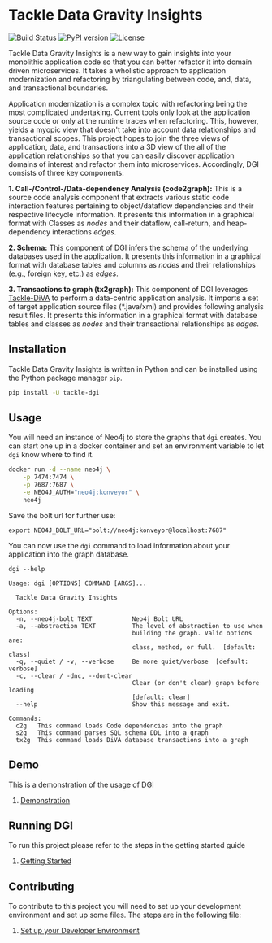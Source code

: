 # Tackle Data Gravity Insights

[![Build Status](https://github.com/konveyor/tackle-data-gravity-insights/actions/workflows/ci-build.yml/badge.svg)](https://github.com/konveyor/tackle-data-gravity-insights/actions)
[![PyPI version](https://badge.fury.io/py/tackle-dgi.svg)](https://badge.fury.io/py/tackle-dgi)
[![License](https://img.shields.io/badge/License-Apache_2.0-blue.svg)](https://opensource.org/licenses/Apache-2.0)

Tackle Data Gravity Insights is a new way to gain insights into your monolithic application code so that you can better refactor it into domain driven microservices. It takes a wholistic approach to application modernization and refactoring by triangulating between code, and, data, and transactional boundaries.

Application modernization is a complex topic with refactoring being the most complicated undertaking. Current tools only look at the application source code or only at the runtime traces when refactoring. This, however, yields a myopic view that doesn't take into account data relationships and transactional scopes. This project hopes to join the three views of application, data, and transactions into a 3D view of the all of the application relationships so that you can easily discover application domains of interest and refactor them into microservices. Accordingly, DGI consists of three key components:

**1. Call-/Control-/Data-dependency Analysis (code2graph):** This is a source code analysis component that extracts various static code interaction features pertaining to object/dataflow dependencies and their respective lifecycle information. It presents this information in a graphical format with Classes as _nodes_ and their dataflow, call-return, and heap-dependency interactions _edges_.

**2. Schema:** This component of DGI infers the schema of the underlying databases used in the application. It presents this information in a graphical format with database tables and columns as _nodes_ and their relationships (e.g., foreign key, etc.) as _edges_.

**3. Transactions to graph (tx2graph):** This component of DGI leverages [Tackle-DiVA](https://github.com/konveyor/tackle-diva) to perform a data-centric application analysis. It imports a set of target application source files (*.java/xml) and provides following analysis result files. It presents this information in a graphical format with database tables and classes as _nodes_ and their transactional relationships as _edges_.

## Installation

Tackle Data Gravity Insights is written in Python and can be installed using the Python package manager `pip`.

```bash
pip install -U tackle-dgi
```

## Usage

You will need an instance of Neo4j to store the graphs that `dgi` creates. You can start one up in a docker container and set an environment variable to let `dgi` know where to find it.

```bash
docker run -d --name neo4j \
    -p 7474:7474 \
    -p 7687:7687 \
    -e NEO4J_AUTH="neo4j:konveyor" \
    neo4j
```

Save the bolt url for further use:
```
export NEO4J_BOLT_URL="bolt://neo4j:konveyor@localhost:7687"
```

You can now use the `dgi` command to load information about your application into the graph database.

```man
dgi --help

Usage: dgi [OPTIONS] COMMAND [ARGS]...

  Tackle Data Gravity Insights

Options:
  -n, --neo4j-bolt TEXT           Neo4j Bolt URL
  -a, --abstraction TEXT          The level of abstraction to use when
                                  building the graph. Valid options are:
                                  class, method, or full.  [default: class]
  -q, --quiet / -v, --verbose     Be more quiet/verbose  [default: verbose]
  -c, --clear / -dnc, --dont-clear
                                  Clear (or don't clear) graph before loading
                                  [default: clear]
  --help                          Show this message and exit.

Commands:
  c2g   This command loads Code dependencies into the graph
  s2g   This command parses SQL schema DDL into a graph
  tx2g  This command loads DiVA database transactions into a graph
```

## Demo

This is a demonstration of the usage of DGI

1. [Demonstration](docs/demo.md)

## Running DGI

To run this project please refer to the steps in the getting started guide

1. [Getting Started](docs/getting-started.md)

## Contributing

To contribute to this project you will need to set up your development environment and set up some files. The steps are in the following file:

1. [Set up your Developer Environment](docs/development.md)
